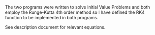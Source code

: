 The two programs were written to solve Initial Value Problems and both employ the Runge-Kutta 4th order method
so I have defined the RK4 function to be implemented in both programs.

See description document for relevant equations.
